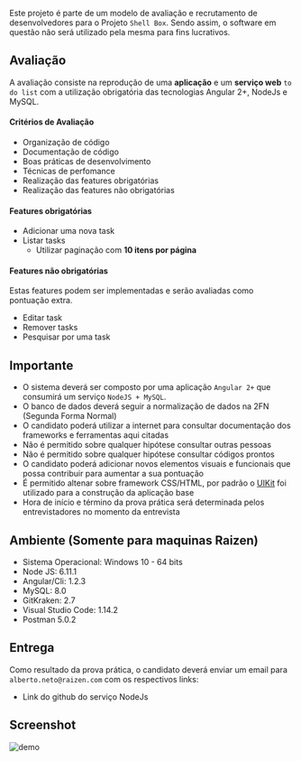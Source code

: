 Este projeto é parte de um modelo de avaliação e recrutamento de desenvolvedores para o Projeto `Shell Box`. Sendo assim, o software em questão não será utilizado pela mesma para fins lucrativos.

## Avaliação
A avaliação consiste na reprodução de uma **aplicação** e um **serviço web** `to do list` com a utilização obrigatória das tecnologias Angular 2+, NodeJs e MySQL.

#### Critérios de Avaliação
- Organização de código
- Documentação de código
- Boas práticas de desenvolvimento
- Técnicas de perfomance
- Realização das features obrigatórias
- Realização das features não obrigatórias

#### Features obrigatórias
- Adicionar uma nova task
- Listar tasks
  - Utilizar paginação com **10 itens por página**

#### Features não obrigatórias
Estas features podem ser implementadas e serão avaliadas como pontuação extra.
- Editar task
- Remover tasks
- Pesquisar por uma task

## Importante
- O sistema deverá ser composto por uma aplicação `Angular 2+` que consumirá um serviço `NodeJS + MySQL`.
- O banco de dados deverá seguir a normalização de dados na 2FN (Segunda Forma Normal)
- O candidato poderá utilizar a internet para consultar documentação dos frameworks e ferramentas aqui citadas
- Não é permitido sobre qualquer hipótese consultar outras pessoas
- Não é permitido sobre qualquer hipótese consultar códigos prontos
- O candidato poderá adicionar novos elementos visuais e funcionais que possa contribuir para aumentar a sua pontuação
- É permitido altenar sobre framework CSS/HTML, por padrão o [UIKit](https://getuikit.com/v2/) foi utilizado para a construção da aplicação base
- Hora de início e término da prova prática será determinada pelos entrevistadores no momento da entrevista


## Ambiente (Somente para maquinas Raizen)
- Sistema Operacional: Windows 10 - 64 bits
- Node JS: 6.11.1
- Angular/Cli: 1.2.3
- MySQL: 8.0
- GitKraken: 2.7
- Visual Studio Code: 1.14.2
- Postman 5.0.2

## Entrega
Como resultado da prova prática, o candidato deverá enviar um email para `alberto.neto@raizen.com` com os respectivos links:

- Link do github do serviço NodeJs

## Screenshot
![demo](http://i.imgur.com/xmGi1ot.png)